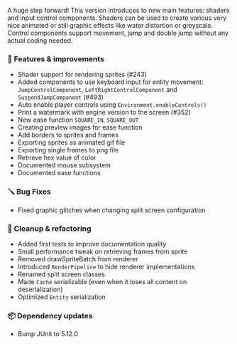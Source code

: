 A huge step forward! This version introduces to new main features: shaders and input control components.
Shaders can be used to create various very nice animated or still graphic effects like water distortion or greyscale.
Control components support movement, jump and double jump without any actual coding needed.

### 🚀 Features & improvements

- Shader support for rendering sprites (#243)
- Added components to use keyboard input for entity movement: `JumpControlComponent`, `LeftRightControlComponent` and `SuspendJumpComponent` (#493)
- Auto enable player controls using `Environment.enableControls()`
- Print a watermark with engine version to the screen (#352)
- New ease function `SQUARE_IN`, `SQUARE_OUT`
- Creating preview images for ease function
- Add borders to sprites and frames
- Exporting sprites as animated gif file
- Exporting single frames to png file
- Retrieve hex value of color
- Documented mouse subsystem
- Documented ease functions

### 🪛 Bug Fixes

- Fixed graphic glitches when changing split screen configuration

### 🧽 Cleanup & refactoring

- Added first tests to improve documentation quality
- Small performance tweak on retrieving frames from sprite
- Removed drawSpriteBatch from renderer
- Introduced `RenderPipeline` to hide renderer implementations
- Renamed split screen classes
- Made `Cache` serializable (even when it loses all content on deserialization)
- Optimized `Entity` serialization

### 📦 Dependency updates

- Bump JUnit to 5.12.0